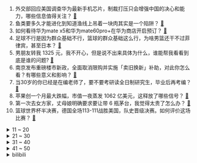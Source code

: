 1. 外交部回应美国调查华为最新手机芯片，制裁打压只会增强中国的决心和能力，哪些信息值得关注？ [:link:](https://www.zhihu.com/question/621088795)
2. 鱼类要多久才能进化到知道渔线上吊着一块肉其实是一个陷阱？ [:link:](https://www.zhihu.com/question/67974560)
3. 如何看待华为mate x5和华为mate60pro+在华为商店开启预订？ [:link:](https://www.zhihu.com/question/621058117)
4. 足球不行是因为群众基础不行，篮球的群众基础这么行，为啥男篮还干不过菲律宾，甚至日本？ [:link:](https://www.zhihu.com/question/620464868)
5. 男朋友转我 1325 元，我不开心，但是说不出来具体为什么，谁能帮我看看到底是谁的问题? [:link:](https://www.zhihu.com/question/620112583)
6. 南京发布重磅楼市新政，全面取消限购并实施「卖旧换新」补助，对此你怎么看？有哪些意义和影响？ [:link:](https://www.zhihu.com/question/621046964)
7. 当30岁的你已经是在编老师了，要不要考研读全日制研究生，毕业后再考编？ [:link:](https://www.zhihu.com/question/593820963)
8. 苹果创一个月最大跌幅，市值一夜蒸发 1062 亿美元，这释放了哪些信号？ [:link:](https://www.zhihu.com/question/620877319)
9. 第一次去女方家，丈母娘明确要求要让带 6 瓶茅台，我觉得太贵了怎么办？ [:link:](https://www.zhihu.com/question/618374878)
10. 篮球世界杯半决赛，德国全场113-111战胜美国，队史晋级决赛。如何评价这场比赛？ [:link:](https://www.zhihu.com/question/621172461)
<details>
<summary>11 ~ 20</summary>

11. 如何评价华为 Mate60 Pro+ 于 9 月 8 日 10 点 08 分突然正式开售？ [:link:](https://www.zhihu.com/question/621058178)
12. 射箭时为什么严禁空放？ [:link:](https://www.zhihu.com/question/39936292)
13. 徐静雨发文要当男篮国家队主教练，称「年薪只要5万、若成绩不如乔尔杰维奇将倒贴20万」，如何看待此事？ [:link:](https://www.zhihu.com/question/620717178)
14. 结婚后和婆婆一起住，注意事项有哪些？ [:link:](https://www.zhihu.com/question/619510061)
15. 如果燃烧自己一分钟生命，能够让工作效率提高 1%，你愿意这样做吗？ [:link:](https://www.zhihu.com/question/617369887)
16. 中国 U15 点球大战 4-2 击败日本 U15，夺得东亚 U15 锦标赛冠军，如何评价这场比赛？ [:link:](https://www.zhihu.com/question/621156491)
17. 1207名缅北涉诈犯罪嫌疑人成功移交我方，还有哪些信息值得关注？ [:link:](https://www.zhihu.com/question/621065800)
18. 异地女朋友每周都要见面，我该怎么和她说我有点累? [:link:](https://www.zhihu.com/question/620677850)
19. 一名大学生联赛水平的羽毛球爱好者能否击败穿拖鞋的巅峰林丹？ [:link:](https://www.zhihu.com/question/619980477)
20. 为什么游戏里面boss不一起上，非得一个一个的给干掉? [:link:](https://www.zhihu.com/question/579207613)
</details>
<details>
<summary>21 ~ 30</summary>

21. 哪些护肤成分可以去皱抗衰老？ [:link:](https://www.zhihu.com/question/619071780)
22. 对于经常跑步运动的人来说，什么样的耳机最适合？ [:link:](https://www.zhihu.com/question/616927868)
23. 如果大神作者线下PK，前十会是谁？ [:link:](https://www.zhihu.com/question/620711611)
24. 杭州亚运会火炬传递将于 9 月 8 日在杭州启动，此次活动都有哪些值得期待的地方？ [:link:](https://www.zhihu.com/question/620906392)
25. 上班太忙经常没时间去健身房很有负罪感，打工人都是怎么健身的？ [:link:](https://www.zhihu.com/question/620836470)
26. 技术快速迭代，智能电视如何确保十年不过时？ [:link:](https://www.zhihu.com/question/620914960)
27. 考研到底要不要冲名校? [:link:](https://www.zhihu.com/question/548305946)
28. 一线老师呼吁教师节淡化「礼数」，走心不「走礼」，教师节如何庆祝才更有意义和价值？ [:link:](https://www.zhihu.com/question/621084371)
29. 写网文是坚持初心，还是一味迎合市场？ [:link:](https://www.zhihu.com/question/621035881)
30. 有多少人的职场社交是通过一起喝咖啡完成的？「酱香拿铁」会成为职场社交货币吗？ [:link:](https://www.zhihu.com/question/620909711)
</details>
<details>
<summary>31 ~ 40</summary>

31. 交换律、结合律、分配律的本质是什么？ [:link:](https://www.zhihu.com/question/285971671)
32. 有哪些你在学生时代很爱穿，但工作后突然无感的鞋子？ [:link:](https://www.zhihu.com/question/619690036)
33. 白百何在《骄阳伴我》中的表现如何？ [:link:](https://www.zhihu.com/question/620178419)
34. 10个月宝宝怎么才可以快速学会走路？ [:link:](https://www.zhihu.com/question/611044128)
35. 学生想买苹果手机，建议分期买吗？ [:link:](https://www.zhihu.com/question/617807489)
36. 寰宇蝗灾活动是否真的在抬丹恒饮月？ [:link:](https://www.zhihu.com/question/621076940)
37. 2023年有什么性价比高的笔记本电脑推荐? [:link:](https://www.zhihu.com/question/577488958)
38. 可以看看你们手机里的天空吗？ [:link:](https://www.zhihu.com/question/620910770)
39. 奥本海默对物理理论的发展做出了什么学术贡献？ [:link:](https://www.zhihu.com/question/620586476)
40. 所谓的「讨坏型人格」是不想高情商处事，还是真的不会圆滑？ [:link:](https://www.zhihu.com/question/620998257)
</details>
<details>
<summary>41 ~ 50</summary>

41. 深圳暴雨四项记录打破 1952 年以来极值，目前情况如何？需要注意哪些问题？ [:link:](https://www.zhihu.com/question/621105820)
42. 2023年篮球世界杯，美国队111:113输给德国队无缘决赛，如何评价这场比赛？ [:link:](https://www.zhihu.com/question/621167034)
43. 请问，猫有表情吗？ [:link:](https://www.zhihu.com/question/620907933)
44. 美印沙被曝正讨论跨国铁路港口协议，想通过铁路网和海运线路连接海湾国家、阿拉伯国家和印度，如何评价？ [:link:](https://www.zhihu.com/question/621061716)
45. 悼亡诗词中哪首最让你动容？ [:link:](https://www.zhihu.com/question/40686141)
46. 崩坏：星穹铁道「模拟宇宙：寰宇蝗灾」，月卡党卡在难度三，其实难度二就差点翻车，氪佬们打过难度三吗？ [:link:](https://www.zhihu.com/question/620887078)
47. 如何评价《乐队的夏天》第三季第五期？ [:link:](https://www.zhihu.com/question/621046413)
48. 9 月8日男篮世界杯德国113:111战胜美国晋级决赛，如何评价这场比赛？ [:link:](https://www.zhihu.com/question/621172296)
49. 如何评价《名侦探柯南》漫画1116～1118话禁闭室之谜篇？ [:link:](https://www.zhihu.com/question/620884297)
50. 有哪些商用冷柜可供选择？ [:link:](https://www.zhihu.com/question/47051304)
</details><details>
<summary>bilibili</summary>

</details>